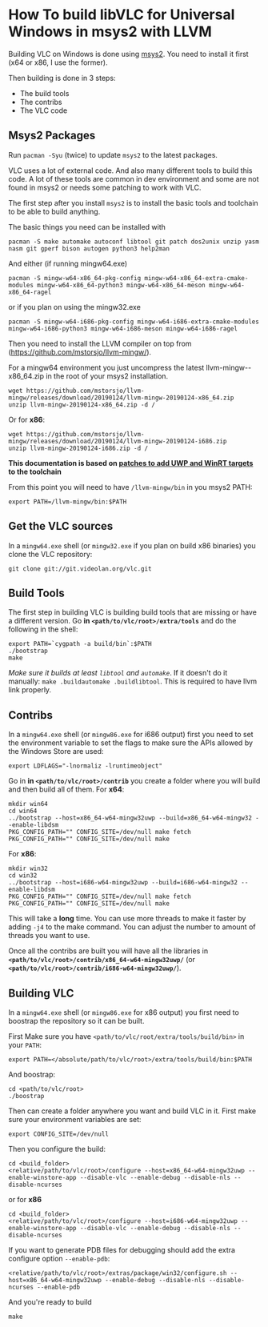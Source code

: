 # How To build libVLC for Universal Windows in msys2 with LLVM

Building VLC on Windows is done using [msys2](http://www.msys2.org/). You need to install it first (x64 or x86, I use the former).

Then building is done in 3 steps:
* The build tools
* The contribs
* The VLC code

## Msys2 Packages

Run `pacman -Syu` (twice) to update `msys2` to the latest packages.

VLC uses a lot of external code. And also many different tools to build this code. A lot of these tools are common in dev environment and some are not found in msys2 or needs some patching to work with VLC.

The first step after you install `msys2` is to install the basic tools and toolchain to be able to build anything.

The basic things you need can be installed with
```
pacman -S make automake autoconf libtool git patch dos2unix unzip yasm nasm git gperf bison autogen python3 help2man
```
And either (if running mingw64.exe)
```
pacman -S mingw-w64-x86_64-pkg-config mingw-w64-x86_64-extra-cmake-modules mingw-w64-x86_64-python3 mingw-w64-x86_64-meson mingw-w64-x86_64-ragel
```
or if you plan on using the mingw32.exe
```
pacman -S mingw-w64-i686-pkg-config mingw-w64-i686-extra-cmake-modules mingw-w64-i686-python3 mingw-w64-i686-meson mingw-w64-i686-ragel
```

Then you need to install the LLVM compiler on top from (https://github.com/mstorsjo/llvm-mingw/).

For a mingw64 environment you just uncompress the latest llvm-mingw-<date>-x86_64.zip in the root of your msys2 installation.
```
wget https://github.com/mstorsjo/llvm-mingw/releases/download/20190124/llvm-mingw-20190124-x86_64.zip
unzip llvm-mingw-20190124-x86_64.zip -d /
```
Or for **x86**:
```
wget https://github.com/mstorsjo/llvm-mingw/releases/download/20190124/llvm-mingw-20190124-i686.zip
unzip llvm-mingw-20190124-i686.zip -d /
```
  
**This documentation is based on [patches to add UWP and WinRT targets](https://github.com/robUx4/llvm-mingw/tree/uwp-winrt-2) to the toolchain**

From this point you will need to have `/llvm-mingw/bin` in you msys2 PATH:
```
export PATH=/llvm-mingw/bin:$PATH
```

## Get the VLC sources

In a `mingw64.exe` shell (or `mingw32.exe` if you plan on build x86 binaries) you clone the VLC repository:
```
git clone git://git.videolan.org/vlc.git
```

## Build Tools

The first step in building VLC is building build tools that are  missing or have a different version. Go **in `<path/to/vlc/root>/extra/tools`** and do the following in the shell:
```
export PATH=`cygpath -a build/bin`:$PATH
./bootstrap
make
```

*Make sure it builds at least `libtool` and `automake`*. If it doesn't do it manually: `make .buildautomake .buildlibtool`. This is required to have llvm link properly.


## Contribs

In a `mingw64.exe` shell (or `mingw86.exe` for i686 output) first you need to set the environment variable to set the flags to make sure the APIs allowed by the Windows Store are used:
```
export LDFLAGS="-lnormaliz -lruntimeobject"
```


Go in **in `<path/to/vlc/root>/contrib`** you create a folder where you will build and then build all of them. For **x64**:
```
mkdir win64
cd win64
../bootstrap --host=x86_64-w64-mingw32uwp --build=x86_64-w64-mingw32 --enable-libdsm
PKG_CONFIG_PATH="" CONFIG_SITE=/dev/null make fetch
PKG_CONFIG_PATH="" CONFIG_SITE=/dev/null make
```

For **x86**:
```
mkdir win32
cd win32
../bootstrap --host=i686-w64-mingw32uwp --build=i686-w64-mingw32 --enable-libdsm
PKG_CONFIG_PATH="" CONFIG_SITE=/dev/null make fetch
PKG_CONFIG_PATH="" CONFIG_SITE=/dev/null make
```

This will take a **long** time. You can use more threads to make it faster by adding `-j4` to the make command. You can adjust the number to amount of threads you want to use.

Once all the contribs are built you will have all the libraries in **`<path/to/vlc/root>/contrib/x86_64-w64-mingw32uwp/`** (or **`<path/to/vlc/root>/contrib/i686-w64-mingw32uwp/`**).


## Building VLC

In a `mingw64.exe` shell (or `mingw86.exe` for x86 output) you first need to boostrap the repository so it can be built. 

First Make sure you have `<path/to/vlc/root/extra/tools/build/bin>` in your `PATH`:
```
export PATH=</absolute/path/to/vlc/root>/extra/tools/build/bin:$PATH
```


And boostrap:

```
cd <path/to/vlc/root>
./boostrap
```

Then can create a folder anywhere you want and build VLC in it. First make sure your environment variables are set:
```
export CONFIG_SITE=/dev/null
```

Then you configure the build:
```
cd <build_folder>
<relative/path/to/vlc/root>/configure --host=x86_64-w64-mingw32uwp --enable-winstore-app --disable-vlc --enable-debug --disable-nls --disable-ncurses
```
or for **x86**
```
cd <build_folder>
<relative/path/to/vlc/root>/configure --host=i686-w64-mingw32uwp --enable-winstore-app --disable-vlc --enable-debug --disable-nls --disable-ncurses
```

If you want to generate PDB files for debugging should add the extra configure option `--enable-pdb`:
```
<relative/path/to/vlc/root>/extras/package/win32/configure.sh --host=x86_64-w64-mingw32uwp --enable-debug --disable-nls --disable-ncurses --enable-pdb
```

And you're ready to build
```
make
```

